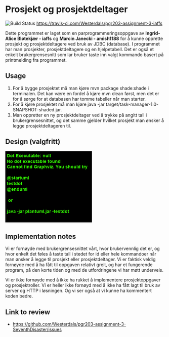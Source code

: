 # Prosjekt og prosjektdeltager

![Build Status](https://travis-ci.com/Westerdals/pgr203-assignment-3-iaffs.svg?token=142TxL5hMPVBB9ybKETZ&branch=master)
https://travis-ci.com/Westerdals/pgr203-assignment-3-iaffs

Dette programmet er laget som en parprogrammeringsoppgave av **Ingrid-Alice Bløtekjær - iaffs** og **Marcin Janecki - amish1188** for å kunne opprette prosjekt og prosjektdeltagere ved bruk av JDBC (database).
I programmet har man prosjekter, prosjektdeltagere og en hjelpetabell. Det er også et enkelt brukergrensesnitt som lar bruker taste inn valgt kommando basert på printmelding fra programmet.

## Usage

1. For å bygge prosjektet må man kjøre mvn package shade:shade i terminalen. Det kan være en fordel å kjøre mvn clean først, men det er for å sørge for at databasen har tomme tabeller når man starter.
2. For å kjøre prosjektet må man kjøre java -jar target/task-manager-1.0-SNAPSHOT-shaded.jar.
3. Man oppretter en ny prosjektdeltager ved å trykke på angitt tall i brukergrensesnittet, og det samme gjelder hvilket prosjekt man ønsker å legge prosjektdeltageren til.
 
 ## Design (valgfritt)
 
![Design](./doc/sequence.png)

 ## Implementation notes
 
Vi er fornøyde med brukergrensesnittet vårt, hvor brukervennlig det er, og hvor enkelt det føles å taste tall i stedet for id eller hele kommandoer når man ønsker å legge til prosjekt eller prosjektdeltager.
Vi er faktisk veldig fornøyde med å ha fått til oppgaven relativt greit, og har et fungerende program, på den korte tiden og med de utfordringene vi har møtt underveis.

Vi er ikke fornøyde med å ikke ha rukket å implementere prosjektoppgaver og prosjektroller.
Vi er heller ikke fornøyd med å ikke ha fått lagt til bruk av server og HTTP i løsningen.
Og vi ser også at vi kunne ha kommentert koden bedre.

## Link to review

* https://github.com/Westerdals/pgr203-assignment-3-SeventhDisaster/issues
